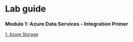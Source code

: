 
# Lab guide

### Module 1: Azure Data Services - Integration Primer
[1.  Azure Storage](00-Azure-Storage-Lab.md)<br>
